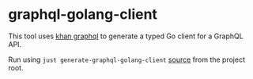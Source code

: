 # graphql-golang-client

This tool uses [khan graphql](https://github.com/Khan/genqlient/) to generate a typed Go client for a GraphQL API.

Run using `just generate-graphql-golang-client` [source](https://github.com/ericbutera/amalgam/blob/ad3d79839030889826a8fb2f0c0dcad48bf9d06e/justfile#L158-L162) from the project root.
